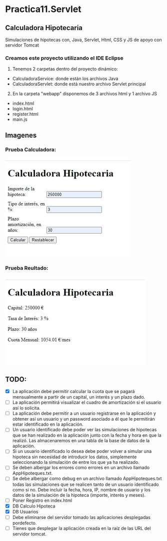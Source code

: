 # Practica11.Servlet 
## Calculadora Hipotecaria
Simulaciones de hipotecas con, Java, Servlet, Html, CSS y JS de apoyo con servidor Tomcat

### Creamos este proyecto utilizando el IDE Eclipse
1. Tenemos 2 carpetas dentro del proyecto dinámico:
  - CalculadoraService: donde están los archivos Java
  - CalculadoraServlet: donde está nuestro archivo Servlet principal
2. En la carpeta "webapp" disponemos de 3 archivos html y 1 archivo JS
  - index.html
  - login.html
  - register.html
  - main.js

## Imagenes
### Prueba Calculadora:
![Imagen de calculadora](https://github.com/Geo12862/Practica11.Servlet/blob/main/imagenesServlet/Calculo.jpeg)

### Prueba Reultado:
![Imagen de resultado](https://github.com/Geo12862/Practica11.Servlet/blob/main/imagenesServlet/Resultado.jpeg)


## TODO:
- [x] La aplicación debe permitir calcular la cuota que se pagará mensualmente a partir de un capital, un interés y un plazo dado.
- [ ] La aplicación permitirá visualizar el cuadro de amortización si el usuario así lo solicita.
- [ ] La aplicación debe permitir a un usuario registrarse en la aplicación y obtener así un usuario y un password asociado a él que le permitirán estar identificado en la aplicación.
- [ ] Un usuario identificado debe poder ver las simulaciones de hipotecas que se han realizado en la aplicación junto con la fecha y hora en que la realizó. Las almacenaremos en una tabla de la base de datos de la aplicación.
- [ ] Si un usuario identificado lo desea debe poder volver a simular una hipoteca sin necesidad de introducir los datos, simplemente seleccionando la simulación de entre los que ya ha realizado.
- [ ] Se deben albergar los errores como errores en un archivo llamado AppHipoteques.txt.
- [ ] Se debe albergar como debug en un archivo llamado AppHipoteques.txt todas las simulaciones que se realicen tanto de un usuario identificado como si no. Debe incluir la fecha, hora, IP, nombre de usuario y los datos de la simulación de la hipoteca (importe, interés y meses).
- [ ] Poner Registro en index.html
- [x] DB Calculo Hipoteca
- [x] DB Usuarios
- [ ] Debe eliminarse del servidor tomado las aplicaciones desplegadas pordefecto.
- [ ] Tienes que desplegar la aplicación creada en la raíz de las URL del servidor tomcat.

